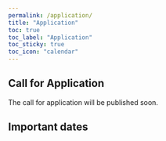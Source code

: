 ```yaml
---
permalink: /application/
title: "Application"
toc: true
toc_label: "Application"
toc_sticky: true
toc_icon: "calendar"
---
```

## Call for Application
The call for application will be published soon. 

## Important dates